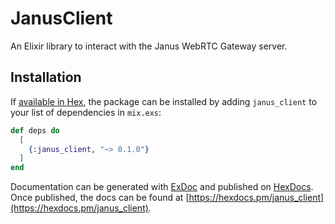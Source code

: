 # JanusClient

An Elixir library to interact with the Janus WebRTC Gateway server.

## Installation

If [available in Hex](https://hex.pm/docs/publish), the package can be installed
by adding `janus_client` to your list of dependencies in `mix.exs`:

```elixir
def deps do
  [
    {:janus_client, "~> 0.1.0"}
  ]
end
```

Documentation can be generated with [ExDoc](https://github.com/elixir-lang/ex_doc)
and published on [HexDocs](https://hexdocs.pm). Once published, the docs can
be found at [https://hexdocs.pm/janus_client](https://hexdocs.pm/janus_client).

